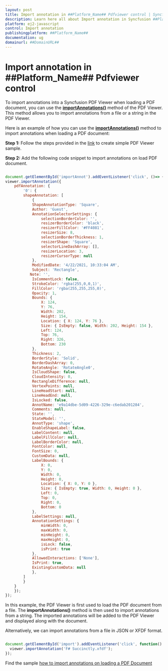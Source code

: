 ```yaml
---
layout: post
title: Import annotation in ##Platform_Name## Pdfviewer control | Syncfusion
description: Learn here all about Import annotation in Syncfusion ##Platform_Name## Pdfviewer control of Syncfusion Essential JS 2 and more.
platform: ej2-javascript
control: Import annotation 
publishingplatform: ##Platform_Name##
documentation: ug
domainurl: ##DomainURL##
---
```


# Import annotation in ##Platform_Name## Pdfviewer control

To import annotations into a Syncfusion PDF Viewer when loading a PDF document, you can use the [**importAnnotations()**](https://helpej2.syncfusion.com/documentation/api/pdfviewer/#importannotation) method of the PDF Viewer. This method allows you to import annotations from a file or a string in the PDF Viewer.

Here is an example of how you can use the [**importAnnotations()**](https://helpej2.syncfusion.com/documentation/api/pdfviewer/#importannotation) method to import annotations when loading a PDF document:

**Step 1:** Follow the steps provided in the [link](https://ej2.syncfusion.com/javascript/documentation/pdfviewer/getting-started/) to create simple PDF Viewer sample.

**Step 2:** Add the following code snippet to import annotations on load PDF document.

```javascript

document.getElementById('importAnnot').addEventListener('click', ()=> {
viewer.importAnnotation({
    pdfAnnotation: {
        '0': {
        shapeAnnotation: [
            {
            ShapeAnnotationType: 'Square',
            Author: 'Guest',
            AnnotationSelectorSettings: {
                selectionBorderColor: '',
                resizerBorderColor: 'black',
                resizerFillColor: '#FF4081',
                resizerSize: 8,
                selectionBorderThickness: 1,
                resizerShape: 'Square',
                selectorLineDashArray: [],
                resizerLocation: 3,
                resizerCursorType: null
            },
            ModifiedDate: '4/22/2021, 10:33:04 AM',
            Subject: 'Rectangle',
           Note: '',
            IsCommentLock: false,
            StrokeColor: 'rgba(255,0,0,1)',
            FillColor: 'rgba(255,255,255,0)',
            Opacity: 1,
            Bounds: {
                X: 124,
                Y: 76,
                Width: 202,
                Height: 154,
                Location: { X: 124, Y: 76 },
                Size: { IsEmpty: false, Width: 202, Height: 154 },
                Left: 124,
                Top: 76,
                Right: 326,
                Bottom: 230
            },
            Thickness: 2,
            BorderStyle: 'Solid',
            BorderDashArray: 0,
            RotateAngle: 'RotateAngle0',
            IsCloudShape: false,
            CloudIntensity: 0,
            RectangleDifference: null,
            VertexPoints: null,
            LineHeadStart: null,
            LineHeadEnd: null,
            IsLocked: false,
            AnnotName: 'e9a14dbe-5d09-4226-329e-c6edab201284',
            Comments: null,
            State: '',
            StateModel: '',
            AnnotType: 'shape',
            EnableShapeLabel: false,
            LabelContent: null,
            LabelFillColor: null,
            LabelBorderColor: null,
            FontColor: null,
            FontSize: 0,
            CustomData: null,
            LabelBounds: {
                X: 0,
                Y: 0,
                Width: 0,
                Height: 0,
                Location: { X: 0, Y: 0 },
                Size: { IsEmpty: true, Width: 0, Height: 0 },
                Left: 0,
                Top: 0,
                Right: 0,
                Bottom: 0
            },
            LabelSettings: null,
            AnnotationSettings: {
                minWidth: 0,
                maxWidth: 0,
                minHeight: 0,
                maxHeight: 0,
                isLock: false,
                isPrint: true
            },
            AllowedInteractions: ['None'],
            IsPrint: true,
            ExistingCustomData: null
            },
        ]
        }
    }
    });
});

```

In this example, the PDF Viewer is first used to load the PDF document from a file. The **importAnnotations()** method is then used to import annotations from a string. The imported annotations will be added to the PDF Viewer and displayed along with the document.

Alternatively, we can import annotations from a file in JSON or XFDF format.

```javascript

document.getElementById('import').addEventListener('click', function() {
  viewer.importAnnotation('F# Succinctly.xfdf');
});

```

Find the sample [how to import annotations on loading a PDF Document](https://stackblitz.com/edit/eus1kk?file=index.js)